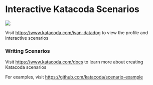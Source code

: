 # Interactive Katacoda Scenarios

[![](http://shields.katacoda.com/katacoda/ivan-datadog/count.svg)](https://www.katacoda.com/ivan-datadog "Get your profile on Katacoda.com")

Visit https://www.katacoda.com/ivan-datadog to view the profile and interactive scenarios

### Writing Scenarios
Visit https://www.katacoda.com/docs to learn more about creating Katacoda scenarios

For examples, visit https://github.com/katacoda/scenario-example
